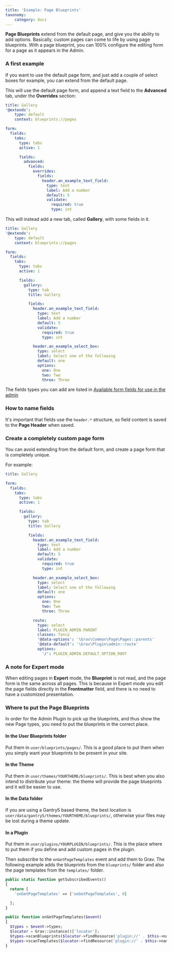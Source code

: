 ```yaml
---
title: 'Example: Page Blueprints'
taxonomy:
    category: docs
---
```


**Page Blueprints** extend from the default page, and give you the ability to add options. Basically, custom pages can come to life by using page blueprints. With a page blueprint, you can 100% configure the editing form for a page as it appears in the Admin.

### A first example

If you want to use the default page form, and just add a couple of select boxes for example, you can extend from the default page.

This will use the default page form, and append a text field to the **Advanced** tab, under the **Overrides** section:

```yaml
title: Gallery
'@extends':
    type: default
    context: blueprints://pages

form:
  fields:
    tabs:
      type: tabs
      active: 1

      fields:
        advanced:
          fields:
            overrides:
              fields:
                header.an_example_text_field:
                  type: text
                  label: Add a number
                  default: 5
                  validate:
                    required: true
                    type: int
```

This will instead add a new tab, called **Gallery**, with some fields in it.

```yaml
title: Gallery
'@extends':
    type: default
    context: blueprints://pages

form:
  fields:
    tabs:
      type: tabs
      active: 1

      fields:
        gallery:
          type: tab
          title: Gallery

          fields:
            header.an_example_text_field:
              type: text
              label: Add a number
              default: 5
              validate:
                required: true
                type: int

            header.an_example_select_box:
              type: select
              label: Select one of the following
              default: one
              options:
                one: One
                two: Two
                three: Three
```

The fields types you can add are listed in [Available form fields for use in the admin](../fields-available)

### How to name fields

It's important that fields use the `header.*` structure, so field content is saved to the **Page Header** when saved.

### Create a completely custom page form

You can avoid extending from the default form, and create a page form that is completely unique.

For example:

```yaml
title: Gallery

form:
  fields:
    tabs:
      type: tabs
      active: 1

      fields:
        gallery:
          type: tab
          title: Gallery

          fields:
            header.an_example_text_field:
              type: text
              label: Add a number
              default: 5
              validate:
                required: true
                type: int

            header.an_example_select_box:
              type: select
              label: Select one of the following
              default: one
              options:
                one: One
                two: Two
                three: Three

            route:
              type: select
              label: PLUGIN_ADMIN.PARENT
              classes: fancy
              '@data-options': '\Grav\Common\Page\Pages::parents'
              '@data-default': '\Grav\Plugin\admin::route'
              options:
                '/': PLUGIN_ADMIN.DEFAULT_OPTION_ROOT

```

### A note for Expert mode

When editing pages in **Expert** mode, the **Blueprint** is not read, and the page form is the same across all pages. This is because in Expert mode you edit the page fields directly in the **Frontmatter** field, and there is no need to have a customized presentation.

### Where to put the Page Blueprints

In order for the Admin Plugin to pick up the blueprints, and thus show the new Page types, you need to put the blueprints in the correct place.

#### In the User Blueprints folder

Put them in `user/blueprints/pages/`. This is a good place to put them when you simply want your blueprints to be present in your site.

#### In the Theme

Put them in `user/themes/YOURTHEME/blueprints/`. This is best when you also intend to distribute your theme: the theme will provide the page blueprints and it will be easier to use.

#### In the Data folder

If you are using a Gantry5 based theme, the best location is `user/data/gantry5/themes/YOURTHEME/blueprints/`, otherwise your files may be lost during a theme update.

#### In a Plugin

Put them in `user/plugins/YOURPLUGIN/blueprints/`. This is the place where to put them if you define and add custom pages in the plugin.

Then subscribe to the `onGetPageTemplates` event and add them to Grav. The following example adds the blueprints from the `blueprints/` folder and also the page templates from the `templates/` folder.

```php
public static function getSubscribedEvents()
{
  return [
    'onGetPageTemplates' => ['onGetPageTemplates', 0]

  ];
}

public function onGetPageTemplates($event)
{
  $types = $event->types;
  $locator = Grav::instance()['locator'];
  $types->scanBlueprints($locator->findResource('plugin://' . $this->name . '/blueprints'));
  $types->scanTemplates($locator->findResource('plugin://' . $this->name . '/templates'));
}
```

